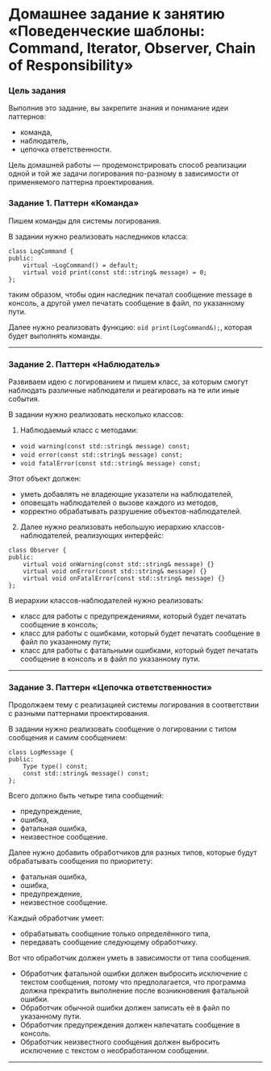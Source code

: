 # Домашнее задание к занятию «Поведенческие шаблоны: Command, Iterator, Observer, Chain of Responsibility»


### Цель задания

Выполнив это задание, вы закрепите знания и понимание идеи паттернов:

- команда,
- наблюдатель,
- цепочка ответственности.

Цель домашней работы — продемонстрировать способ реализации одной и той же задачи логирования
по-разному в зависимости от применяемого паттерна проектирования.

### Задание 1. Паттерн «Команда»

Пишем команды для системы логирования.

В задании нужно реализовать наследников класса:
```
class LogCommand {
public:
    virtual ~LogCommand() = default;
    virtual void print(const std::string& message) = 0;
};
```

таким образом, чтобы один наследник печатал сообщение message в консоль, а другой умел печатать сообщение в файл, по указанному пути.

Далее нужно реализовать функцию: `oid print(LogCommand&);`, которая будет
выполнять команды.


------

### Задание 2. Паттерн «Наблюдатель»

Развиваем идею с логированием и пишем класс, за которым смогут наблюдать различные наблюдатели и реагировать на те или иные события.

В задании нужно реализовать несколько классов:

1. Наблюдаемый класс с методами:
- `void warning(const std::string& message) const;`
- `void error(const std::string& message) const;`
- `void fatalError(const std::string& message) const;`

Этот объект должен:

- уметь добавлять не владеющие указатели на наблюдателей,
- оповещать наблюдателей о вызове каждого из методов,
- корректно обрабатывать разрушение объектов-наблюдателей.

2. Далее нужно реализовать небольшую иерархию классов-наблюдателей, реализующих интерфейс:
```
class Observer {
public:
    virtual void onWarning(const std::string& message) {}
    virtual void onError(const std::string& message) {}
    virtual void onFatalError(const std::string& message) {}
};
```

В иерархии классов-наблюдателей нужно реализовать:

- класс для работы с предупреждениями, который будет печатать сообщение в консоль;
- класс для работы с ошибками, который будет печатать сообщение в файл по указанному пути;
- класс для работы с фатальными ошибками, который будет печатать сообщение в консоль и в файл по указанному пути.

------

### Задание 3. Паттерн «Цепочка ответственности»

Продолжаем тему с реализацией системы логирования в соответствии с разными паттернами проектирования.

В задании нужно реализовать сообщение о логировании с типом сообщения и самим сообщением:
```
class LogMessage {
public:
    Type type() const;
    const std::string& message() const;
};
```

Всего должно быть четыре типа сообщений:

- предупреждение,
- ошибка,
- фатальная ошибка,
- неизвестное сообщение.

Далее нужно добавить обработчиков для разных типов, которые будут обрабатывать сообщения
по приоритету:

- фатальная ошибка,
- ошибка,
- предупреждение,
- неизвестное сообщение.

Каждый обработчик умеет:

- обрабатывать сообщение только определённого типа,
- передавать сообщение следующему обработчику.

Вот что обработчик должен уметь в зависимости от типа сообщения.

- Обработчик фатальной ошибки должен выбросить исключение с текстом сообщения, потому что предполагается, что программа должна прекратить выполнение после возникновения фатальной ошибки.
- Обработчик обычной ошибки должен записать её в файл по указанному пути.
- Обработчик предупреждения должен напечатать сообщение в консоль.
- Обработчик неизвестного сообщения должен выбросить исключение с текстом о необработанном
сообщении.

------
